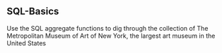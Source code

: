 ## SQL-Basics

Use the SQL aggregate functions to dig through the collection of The Metropolitan Museum of Art of New York, the largest art museum in the United States
